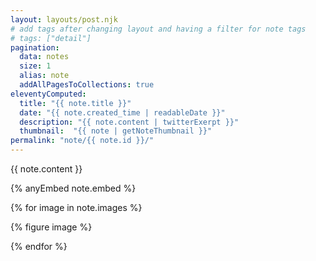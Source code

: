 ```yaml
---
layout: layouts/post.njk
# add tags after changing layout and having a filter for note tags
# tags: ["detail"] 
pagination:
  data: notes
  size: 1  
  alias: note
  addAllPagesToCollections: true
eleventyComputed:
  title: "{{ note.title }}"
  date: "{{ note.created_time | readableDate }}"
  description: "{{ note.content | twitterExerpt }}"
  thumbnail:  "{{ note | getNoteThumbnail }}"
permalink: "note/{{ note.id }}/"
---
```


{{ note.content }}

{% anyEmbed note.embed %}

{% for image in note.images %}

{% figure image %}

{% endfor %}
